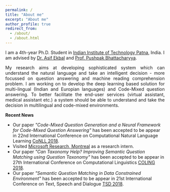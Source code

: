 ```yaml
---
permalink: /
title: "About me"
excerpt: "About me"
author_profile: true
redirect_from: 
  - /about/
  - /about.html
---
```



I am a 4th-year Ph.D. Student in [Indian Institute of Technology Patna](http://iitp.ac.in/), India. I am advised by [Dr. Asif Ekbal](https://www.iitp.ac.in/~asif/) and [Prof. Pushpak Bhattacharyya](https://www.cse.iitb.ac.in/~pb/).


<p align="justify">
My research aims at developing sophisticated system which can understand the natural language and take an intelligent decision - more focussed on question answering and machine reading comprehension problem. I am working on to develop the deep learning based solution for multi-lingual (Indian and Europian languages) and Code-Mixed question answering. To better facilitate the end-user services (virtual assistant, medical assistant etc.) a system should be able to understand and take the decision in multilingual and code-mixed environments. 
</p>


**Recent News**
* Our paper *"Code-Mixed Question Generation and a Neural Framework for Code-Mixed Question Answering"* has been accepted to be appear in 22nd International Conference on Computational Natural Language Learning [CoNLL 2018](http://www.conll.org/2018).
* Visited [Microsoft Research, Montreal](https://www.microsoft.com/en-us/research/lab/microsoft-research-montreal/) as a research intern.
* Our paper *"Can Taxonomy Help? Improving Semantic Question Matching using Question Taxonomy"* has been accepted to be appear in 27th International Conference on Computational Linguistics [COLING 2018](http://coling2018.org/).
* Our paper *"Semantic Question Matching in Data Constrained Environment"* has been accepted to be appear in 21st International Conference on Text, Speech and Dialogue [TSD 2018](https://www.tsdconference.org/tsd2018/).
